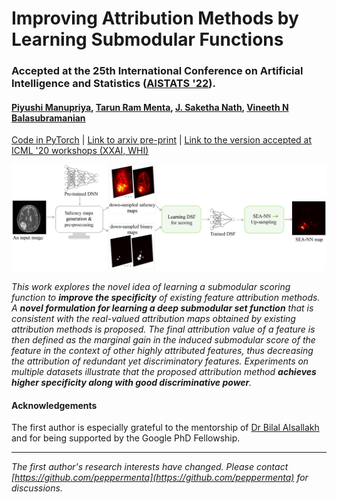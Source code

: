 # Improving Attribution Methods by Learning Submodular Functions 
### Accepted at the 25th International Conference on Artificial Intelligence and Statistics ([AISTATS '22](https://aistats.org/aistats2022/cfp.html)). 
#### [Piyushi Manupriya](https://piyushi-0.github.io), [Tarun Ram Menta](https://github.com/peppermenta), [J. Saketha Nath](https://www.iith.ac.in/~saketha/), [Vineeth N Balasubramanian](https://www.iith.ac.in/~vineethnb/index.html)

[Code in PyTorch](https://github.com/Piyushi-0/SEA-NN) | [Link to arxiv pre-print](https://arxiv.org/pdf/2104.09073.pdf) | [Link to the version accepted at ICML '20 workshops (XXAI, WHI)](http://interpretable-ml.org/icml2020workshop/pdf/29.pdf)

<img src="docs/SEA-NN.jpg">

*This work explores the novel idea of learning a submodular scoring function to **improve the specificity** of existing feature attribution methods. A **novel formulation for  learning a deep submodular set function** that is consistent with the real-valued attribution maps obtained by existing attribution methods is proposed. The final attribution    value of a feature is then defined as the marginal gain in the induced submodular score of the feature in the context of other highly attributed features, thus decreasing the  attribution of redundant yet discriminatory features. Experiments on multiple datasets illustrate that the proposed attribution method **achieves higher specificity along with   good discriminative power**.*

#### Acknowledgements
The first author is especially grateful to the mentorship of [Dr Bilal Alsallakh](https://scholar.google.com/citations?user=0TZaxxwAAAAJ&hl=en&oi=ao) and for being supported by the Google PhD Fellowship.

 ---

*The first author's research interests have changed. Please contact [https://github.com/peppermenta](https://github.com/peppermenta) for discussions.*
